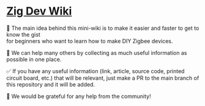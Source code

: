 # [Zig Dev Wiki](https://zigdevwiki.github.io/main/)
  📱 The main idea behind this mini-wiki is to make it easier and faster to get to know the gist  
  for beginners who want to learn how to make DIY Zigbee devices.
  
  🎁 We can help many others by collecting as much useful information as possible in one place.  
    
  ✅ If you have any useful information (link, article, source code, printed circuit board, etc.) that will be relevant,
  just make a PR to the main branch of this repository and it will be added.
  
  🙏 We would be grateful for any help from the community!
